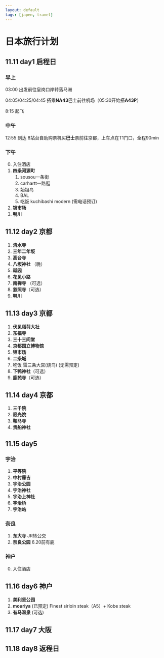 ```yaml
---
layout: default
tags: [japen, travel]
---
```


# 日本旅行计划

## 11.11 day1 启程日

### 早上
03:00 出发前往皇岗口岸转落马洲

04:05/04:25/04:45 搭乘**NA43**巴士前往机场（05:30开始搭**A43P**）

8:15 起飞

### 中午
12:55 到达 8站台自助购票机买**巴士**票前往京都，上车点在T1门口，全程90min

### 下午
0. 入住酒店
1. **四条河源町**
	1. sousou一条街
	2. carhartt一路逛
	3. 始祖鸟
	4. BAL
	5. 吃饭 kuchibashi modern (需电话预订)
3. **锦市场**
4. **鸭川**

## 11.12 day2 京都
1. **清水寺**
2. **三年二年坂**
3. **高台寺**
4. **八坂神社** （晚）
5. **祗园**
6. **花见小路**
7. **南禅寺** （可选）
8. **慈照寺**（可选）
9. **鸭川**

## 11.13 day3 京都
1. **伏见稻荷大社**
2. **东福寺**
3. **三十三间堂**
4. **京都国立博物馆** 
5. **锦市场**
6. **二条城**
7. 吃饭 雷三条大宫(烧鸟) (无需预定)
8. **下鸭神社**（可选）
9. **鹿苑寺**（可选）

## 11.14 day4 京都
1. **三千院**
2. **寂光院**
3. **鞍马寺**
4. **贵船神社**

## 11.15 day5
### 宇治
1. **平等院**
2. **中村藤吉**
3. **宇治公园**
4. **宇治神社**
5. **宇治上神社**
6. **宇治桥**
7. **宇治站**

### 奈良
1. **东大寺** JR转公交
2. **奈良公园** 6.20前有鹿

### 神户
0. 入住酒店

## 11.16 day6 神户
1. **美利坚公园**
2. **mouriya** (已预定) Finest sirloin steak（A5）+ Kobe steak
3. **有马温泉** (可选)

## 11.17 day7 大阪

## 11.18 day8 返程日

